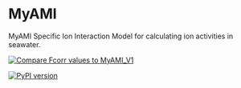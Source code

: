 # MyAMI
MyAMI Specific Ion Interaction Model for calculating ion activities in seawater.

[![Compare Fcorr values to MyAMI_V1](https://github.com/PalaeoCarb/MyAMI/actions/workflows/test-myami_v1.yml/badge.svg)](https://github.com/PalaeoCarb/MyAMI/actions/workflows/test-myami_v1.yml)

[![PyPI version](https://badge.fury.io/py/pymyami.svg)](https://badge.fury.io/py/pymyami)